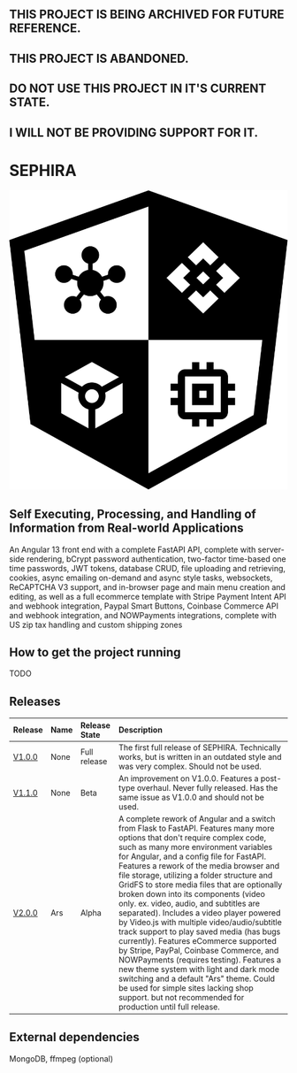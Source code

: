## THIS PROJECT IS BEING ARCHIVED FOR FUTURE REFERENCE.
## THIS PROJECT IS ABANDONED.
## DO NOT USE THIS PROJECT IN IT'S CURRENT STATE.
## I WILL NOT BE PROVIDING SUPPORT FOR IT.

# SEPHIRA

![SEPHIRA Logo](./SEPHIRA_logo.svg?raw=true)

## Self Executing, Processing, and Handling of Information from Real-world Applications

An Angular 13 front end with a complete FastAPI API, complete with server-side rendering, bCrypt password authentication, two-factor time-based one time passwords, JWT tokens, database CRUD, file uploading and retrieving, cookies, async emailing on-demand and async style tasks, websockets, ReCAPTCHA V3 support, and in-browser page and main menu creation and editing, as well as a full ecommerce template with Stripe Payment Intent API and webhook integration, Paypal Smart Buttons, Coinbase Commerce API and webhook integration, and NOWPayments integrations, complete with US zip tax handling and custom shipping zones

## How to get the project running

TODO

## Releases

| Release | Name | Release State | Description |
|:--------|:-----|:--------------|:------------|
| [V1.0.0](https://github.com/dman926/SEPHIRA/releases/tag/v1.0.0) | None | Full release | The first full release of SEPHIRA. Technically works, but is written in an outdated style and was very complex. Should not be used. |
| [V1.1.0](https://github.com/dman926/SEPHIRA/releases/tag/v1.1.0) | None | Beta | An improvement on V1.0.0. Features a post-type overhaul. Never fully released. Has the same issue as V1.0.0 and should not be used. |
| [V2.0.0](https://github.com/dman926/SEPHIRA/releases/tag/v2.0.0-alpha.2) | Ars | Alpha | A complete rework of Angular and a switch from Flask to FastAPI. Features many more options that don't require complex code, such as many more environment variables for Angular, and a config file for FastAPI. Features a rework of the media browser and file storage, utilizing a folder structure and GridFS to store media files that are optionally broken down into its components (video only. ex. video, audio, and subtitles are separated). Includes a video player powered by Video.js with multiple video/audio/subtitle track support to play saved media (has bugs currently). Features eCommerce supported by Stripe, PayPal, Coinbase Commerce, and NOWPayments (requires testing). Features a new theme system with light and dark mode switching and a default "Ars" theme. Could be used for simple sites lacking shop support. but not recommended for production until full release. |

## External dependencies

MongoDB, ffmpeg (optional)
